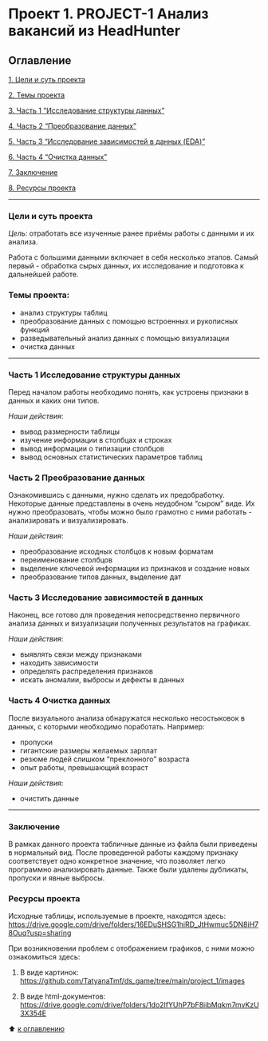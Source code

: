 # Проект 1. PROJECT-1 Анализ вакансий из HeadHunter

## Оглавление
[1. Цели и суть проекта](#Цели-и-суть-проекта)

[2. Темы проекта](#Темы-проекта)

[3. Часть 1 “Исследование структуры данных”](#Часть-1-Исследование-структуры-данных)

[4. Часть 2 “Преобразование данных”](#Часть-2-Преобразование-данных)

[5. Часть 3 “Исследование зависимостей в данных (EDA)”](#Часть-3-Исследование-зависимостей-в-данных)

[6. Часть 4 “Очистка данных”](#Часть-4-Очистка-данных)

[7. Заключение](#Заключение)

[8. Ресурсы проекта](#Ресурсы-проекта)


-----
### **Цели и суть проекта**

*Цель*: отработать все изученные ранее приёмы работы с данными и их анализа.

Работа с большими данными включает в себя несколько этапов. Самый первый - обработка сырых данных, их исследование и 
подготовка к дальнейшей работе.

### **Темы проекта:**

- анализ структуры таблиц
- преобразование данных с помощью встроенных и рукописных функций
- разведывательный анализ данных с помощью визуализации
- очистка данных

---
### **Часть 1 Исследование структуры данных**

Перед началом работы необходимо понять, как устроены признаки в данных и каких они типов.

*Наши действия*:
- вывод размерности таблицы
- изучение информации в столбцах и строках
- вывод информации о типизации столбцов
- вывод основных статистических параметров таблиц

### **Часть 2 Преобразование данных**

Ознакомившись с данными, нужно сделать их предобработку. Некоторые данные представлены в очень неудобном “сыром” 
виде. Их нужно преобразовать, чтобы можно было грамотно с ними работать - анализировать и визуализировать.

*Наши действия*:
- преобразование исходных столбцов к новым форматам
- переименование столбцов
- выделение ключевой информации из признаков и создание новых
- преобразование типов данных, выделение дат

### **Часть 3 Исследование зависимостей в данных**

Наконец, все готово для проведения непосредственно первичного анализа данных и визуализации полученных результатов на графиках.

*Наши действия*:
- выявлять связи между признаками
- находить зависимости 
- определять распределения признаков
- искать аномалии, выбросы и дефекты в данных


### **Часть 4 Очистка данных**

После визуального анализа обнаружатся несколько несостыковок в данных, с которыми необходимо поработать. Например:
- пропуски
- гигантские размеры желаемых зарплат 
- резюме людей слишком “преклонного” возраста
- опыт работы, превышающий возраст

*Наши действия*:
- очистить данные 
----

### **Заключение**

В рамках данного проекта табличные данные из файла были приведены в нормальный вид. После проведенной работы каждому признаку соответствует одно конкретное значение, что позволяет легко программно анализировать данные. Также были удалены дубликаты, пропуски и явные выбросы. 


### **Ресурсы проекта**

Исходные таблицы, используемые в проекте, находятся здесь:
https://drive.google.com/drive/folders/16EDuSHSG1hiRD_JtHwmuc5DN8iH78Ouq?usp=sharing

При возникновении проблем с отображением графиков, с ними можно ознакомиться здесь:
1) В виде картинок:
https://github.com/TatyanaTmf/ds_game/tree/main/project_1/images 

2) В виде html-документов:
https://drive.google.com/drive/folders/1do2lfYUhP7bF8iibMqkm7mvKzU3X354E





:arrow_up: [к оглавлению](https://github.com/TatyanaTmf/ds_game/tree/main/project_1/README.md#Оглавление)
